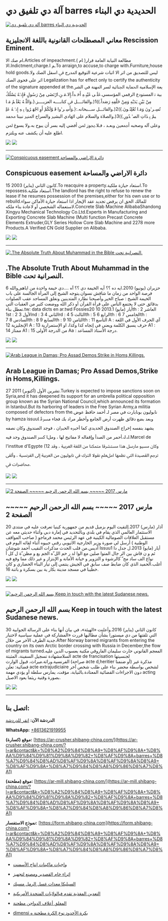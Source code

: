 # آلة دي تلفيق دي barres الحديدية دي البناء

<a href="https://swt.shibang-china.com/?l=ar&img&k=%D8%A2%D9%84%D8%A9+%D8%AF%D9%8A+%D8%AA%D9%84%D9%81%D9%8A%D9%82+%D8%AF%D9%8A+barres+%D8%A7%D9%84%D8%AD%D8%AF%D9%8A%D8%AF%D9%8A%D8%A9+%D8%AF%D9%8A+%D8%A7%D9%84%D8%A8%D9%86%D8%A7%D8%A1" target="_blank">![آلة دي تلفيق دي barres الحديدية دي البناء](http://static.shibang-china.com/all-800x300/529.jpg)</a>

## معاني المصطلحات القانونية باللغة الانجليزية Rescission Eminent.
ﺎﻡ ﺻﻚ ﺍﻻ.Articles of impeachment.( ﺎﻡ )ﻣﻄﺎﻟﻌﺔ ﺍﻟﻨﻴﺎﺑﺔ ﺍﻟﻌﺎﻣﺔ ﻗﺮﺍﺭ ﺍﻻ.Indictment,charge.ﻢ ﺍ.To arraign,to accuse,to charge with.Furniture,house hold goods.ﻟﻴﺲ ﻟﻠﺘﺼﺪﻳﻖ ﻣﻦ ﺍﺛﺮ ﺍﻻ ﺍﺛﺒﺎﺕ ﺷﺮﻋﻴﺔ ﺍﻟﺘﻮﻗﻴﻊ ﺍﳌﺪﺭﺝ ﰲ ﺍﺳﻔﻞ ﺍﻟﺼﻚ ﻭﻻ ﺍﺛﺮ ﻋﻠﻰ ﻓﺤﻮﻯ ﺍﻟﺼﻚ Legalization has for effect only to certify the authenticity of the signature appended at the.ﻳﻌﺔ اﻹﺳﻼﻣﻴﺔ اﳊﻤﺎﻳﺔ اﳉﻨﺎﺋﻴﺔ ﻟﺴﺮ اﳌﻬﻨﺔ ﻓﻲ اﻟﺸﺮ ﺑﻴﺔ ﺗ المستودع الرقمي المؤسسي.ﻋَﻠَ ﻰ ﻏَﻴْﺒِ ﻪِ أَﺣَ ﺪاً.إِﻻ.ﻣَ ﻦِ.ارْﺗَﻀَﻰ ﻣِﻦْ رَﺳُﻮلٍ ﻓَﺈِﻧﱠﻪُ ﻳَﺴْﻠُﻚُ ﻣِﻦْ ﺑَﻴْﻦِ ﻳَﺪَﻳْﻪِ وَﻣِﻦْ ﺧَﻠْﻔِﻪِ رَﺻَﺪاً.))1(.ﻭﺍﻟﻘﺎﺋــــﻞ ﰲ ﻛﺘﺎﺑــــﻪ ﺍﻟﻌﺰﻳــــﺰ.{.وَاﻟﻠّ ﻪُ ﻳَﻌْﻠَ ﻢُ ﻣَ ﺎ ﺗُﺴِ.ﺮﱡونَ وَﻣَ ﺎ ﺗُﻌْﻠِﻨُ ﻮنَ.})2(.ﻭﺍﻟﻘﺎﺋـــﻞ ﺳـــﺒﺤﺎﻧﻪ.:{.وَأَﺳِ ﺮﱡوا ﻗَ ﻮْﻟَﻜُﻢْ أَوِ اﺟْﻬَ ﺮُوا ﺑِ ﻪِ إِﻧﱠ ﻪُ ﻋَﻠِ ﻴﻢٌ ﺑِ ﺬَاتِ اﻟﺼﱡ ﺪُورِ.})3(.ﻭﺍﻟﺼﻼﺓ ﻭﺍﻟﺴﻼﻡ ﻋﻠﻰ ﺍﳍﺎﺩﻱ ﺍﻟﺒﺸﲑ ﻭﺍﻟﺴﺮﺍﺝ ﺍﳌﻨﲑ ﻧﺒﻴﻨﺎ ﳏﻤﺪ ﻭﻋﻠﻰ ﺁﻟﻪ ﻭﺻﺤﺒﻪ ﺃﲨﻌﲔ ﻭﺑﻌـﺪ ، ﻓـﻼ.ﳚﻮﺯ ﳌﻦ ﺃﻓﻀﻲ ﺇﻟﻴﻪ ﺑﺴﺮ ﺃﻥ ﻳﺒﻮﺡ ﺑﻪ.ﻭﻻ ﻳﺴﻮﻍ ﳌﻦ ﺍﻃﻠﻊ ﻋﻠﻴﻪ ﺃﻥ ﻳﻜﺸﻒ ﻋﻨﻪ ﻭﻳﻠﺘﺰﻡ.


<a href="https://whatsapp.shibangsoft.com/WhatsApp.php" target="_blank" title="WhatsApp">![](http://static.shibang-china.com/icon/whatsapp.png)</a> <a href="https://swt.shibang-china.com/?l=ar&icon&k=%D8%A2%D9%84%D8%A9+%D8%AF%D9%8A+%D8%AA%D9%84%D9%81%D9%8A%D9%82+%D8%AF%D9%8A+barres+%D8%A7%D9%84%D8%AD%D8%AF%D9%8A%D8%AF%D9%8A%D8%A9+%D8%AF%D9%8A+%D8%A7%D9%84%D8%A8%D9%86%D8%A7%D8%A1" target="_blank">![](http://static.shibang-china.com/icon/chat-ar.png)</a>

---

<a href="https://swt.shibang-china.com/?l=ar&img&k=%D8%A2%D9%84%D8%A9+%D8%AF%D9%8A+%D8%AA%D9%84%D9%81%D9%8A%D9%82+%D8%AF%D9%8A+barres+%D8%A7%D9%84%D8%AD%D8%AF%D9%8A%D8%AF%D9%8A%D8%A9+%D8%AF%D9%8A+%D8%A7%D9%84%D8%A8%D9%86%D8%A7%D8%A1" target="_blank">![Conspicuous easement دائرة الاراضي والمساحة](http://static.shibang-china.com/all-800x300/488.jpg)</a>

## Conspicuous easement دائرة الاراضي والمساحة
15 كانون الثاني (يناير) 2003.To reacquire a property.استعاد حيازة ملكية.To repossess.استعاد ملكية.The landlord has the right to refuse to renew the lease if he resumes possession of the premises,either for his own use or to rebuild.للمالك الحق ان يرفض تجديد عقد الإيجار اذا استعاد حيازة الأماكن سواء لاستعماله الشخصي أو لاعادة بناء ملكه.Concrete Slab Machine AlibabaShandong Xingyu Mechanical Technology Co.Ltd.Experts in Manufacturing and Exporting Concrete Slab Machine (Multi function Precast Concrete Elements Extruder,GLY Series Hollow Core Slab Machine and 2278 more Products.A Verified CN Gold Supplier on Alibaba.


<a href="https://whatsapp.shibangsoft.com/WhatsApp.php" target="_blank" title="WhatsApp">![](http://static.shibang-china.com/icon/whatsapp.png)</a> <a href="https://swt.shibang-china.com/?l=ar&icon&k=%D8%A2%D9%84%D8%A9+%D8%AF%D9%8A+%D8%AA%D9%84%D9%81%D9%8A%D9%82+%D8%AF%D9%8A+barres+%D8%A7%D9%84%D8%AD%D8%AF%D9%8A%D8%AF%D9%8A%D8%A9+%D8%AF%D9%8A+%D8%A7%D9%84%D8%A8%D9%86%D8%A7%D8%A1" target="_blank">![](http://static.shibang-china.com/icon/chat-ar.png)</a>

---

<a href="https://swt.shibang-china.com/?l=ar&img&k=%D8%A2%D9%84%D8%A9+%D8%AF%D9%8A+%D8%AA%D9%84%D9%81%D9%8A%D9%82+%D8%AF%D9%8A+barres+%D8%A7%D9%84%D8%AD%D8%AF%D9%8A%D8%AF%D9%8A%D8%A9+%D8%AF%D9%8A+%D8%A7%D9%84%D8%A8%D9%86%D8%A7%D8%A1" target="_blank">![.The Absolute Truth About Muhammad in the Bible النصرانية تحت.](http://static.shibang-china.com/all-800x300/1525.jpg)</a>

## .The Absolute Truth About Muhammad in the Bible النصرانية تحت.
6 حزيران (يونيو) 2010.ايه ده ؟؟ أيه الخيمة دي ؟؟ آه ….دي خيمة واحدة من اياهم,والله فرصة الواحد من زمان ما شافش نسوان.يتوجه الشيخ إلى المرأة الجالسة على باب الخيمة الشيخ : صباح الخير.وأصبحنا نطارد المتدينين ونغلق المساجد عقب الصلوات بدقائق حتى لا يجتمع الناس على قرأة القرآن أو ذكر الله ووضعت كثير من العقبات التي تعطل بناء.tw: data dicts en ar.twd Fossies20 أيار (مايو) 2013.1 10th : العاشر 2 1st : الأول 3 2nd : الثاني 4 3rd : الثالث 5 4th : الرابع 6 5th : الخامس 7 6th : السادس 8 7th : السابع 9 8th : الثامن 10 9th : التاسع 11 A : آي الحرف الأول في اللغة الإنجليزية 12 A : حرف يسبق الكلمة ويعني في إتجاه كذا وكذا، او الإستمرارية 13 A1 : ممتاز 14 A1 : من الدرجة الأولى 15 Aa : درجة الأستاذ المساعد.


<a href="https://whatsapp.shibangsoft.com/WhatsApp.php" target="_blank" title="WhatsApp">![](http://static.shibang-china.com/icon/whatsapp.png)</a> <a href="https://swt.shibang-china.com/?l=ar&icon&k=%D8%A2%D9%84%D8%A9+%D8%AF%D9%8A+%D8%AA%D9%84%D9%81%D9%8A%D9%82+%D8%AF%D9%8A+barres+%D8%A7%D9%84%D8%AD%D8%AF%D9%8A%D8%AF%D9%8A%D8%A9+%D8%AF%D9%8A+%D8%A7%D9%84%D8%A8%D9%86%D8%A7%D8%A1" target="_blank">![](http://static.shibang-china.com/icon/chat-ar.png)</a>

---

<a href="https://swt.shibang-china.com/?l=ar&img&k=%D8%A2%D9%84%D8%A9+%D8%AF%D9%8A+%D8%AA%D9%84%D9%81%D9%8A%D9%82+%D8%AF%D9%8A+barres+%D8%A7%D9%84%D8%AD%D8%AF%D9%8A%D8%AF%D9%8A%D8%A9+%D8%AF%D9%8A+%D8%A7%D9%84%D8%A8%D9%86%D8%A7%D8%A1" target="_blank">![Arab League in Damas; Pro Assad Demos,Strike in Homs,Killings.](http://static.shibang-china.com/all-800x300/1226.jpg)</a>

## Arab League in Damas; Pro Assad Demos,Strike in Homs,Killings.
27 تشرين الأول (أكتوبر) 2011.Turkey is expected to impose sanctions soon on Syria,and it has deepened its support for an umbrella political opposition group known as the Syrian National Council,which announced its formation in Istanbul.But its harboring of leaders in the Free Syrian Army,a militia composed of defectors from the.نابوليون بونابارت في مصر لـ أحمد حافظ عوض by hamza issuuوﺑﻌﺪ ﺑﻀﻊ دﻗﺎﺋﻖ ﻇﻬﺮت أرض اﻟﺠﺎﻣﻊ وأﺧﻄﺮ ﻣﺮاد ﺑﻚ ﻓﺠﺎء ﻣﴪﻋً ﺎ ﻳﺸﻬﺪ ﺑﻨﻔﺴﻪ إﺧﺮاج اﻟﺼﻨﺪوق اﻟﺤﺪﻳﺪي ﻛﻤﺎ أﺧﱪه اﻟﺤﱪان ، ﻓﻮﺟﺪ اﻟﺼﻨﺪوق وﻛﺎن ﻧﺼﻔﻪ أﺣﻤﺮ ﻣﻦ اﻟﺼﺪأ وإﻗﻔﺎﻟﻪ ﻻ ﻣﻔﺎﺗﻴﺢ ﻟﻬﺎ ، وملﺎ ﻛﴪ اﻟﺼﻨﺪوق وﺟﺪ ﻓﻴﻪ.J.J.Marcel de l&#39;institue d&#39;Egypte (12 وﻛﺎن ﻣﺴﻴﻮ ﻣﺎرﺳﻞ ﻫﺬا ﻣﺴﺘﴩﻗﺎ ﻣﺘﻤﻜﻨﺎ ﻣﻦ اﻟﻠﻐﺔ اﻟﻌﺮﺑﻴﺔ ، وﻗﺪ ﺗﺮﺟﻢ اﻟﻘﺼﻴﺪة اﻟﺘﻲ ﻧﻈﻤﻬﺎ املﻌﻠﻢ ﻧﻘﻮﻻ اﻟﱰك ﰲ ﻧﺎﺑﻮﻟﻴﻮن ﻣﻦ اﻟﻌﺮﺑﻴﺔ إﱃ اﻟﻔﺮﻧﺴﻴﺔ ، وأﻟﻘﻰ ﻣﺤﺎﴐات ﰲ.


<a href="https://whatsapp.shibangsoft.com/WhatsApp.php" target="_blank" title="WhatsApp">![](http://static.shibang-china.com/icon/whatsapp.png)</a> <a href="https://swt.shibang-china.com/?l=ar&icon&k=%D8%A2%D9%84%D8%A9+%D8%AF%D9%8A+%D8%AA%D9%84%D9%81%D9%8A%D9%82+%D8%AF%D9%8A+barres+%D8%A7%D9%84%D8%AD%D8%AF%D9%8A%D8%AF%D9%8A%D8%A9+%D8%AF%D9%8A+%D8%A7%D9%84%D8%A8%D9%86%D8%A7%D8%A1" target="_blank">![](http://static.shibang-china.com/icon/chat-ar.png)</a>

---

<a href="https://swt.shibang-china.com/?l=ar&img&k=%D8%A2%D9%84%D8%A9+%D8%AF%D9%8A+%D8%AA%D9%84%D9%81%D9%8A%D9%82+%D8%AF%D9%8A+barres+%D8%A7%D9%84%D8%AD%D8%AF%D9%8A%D8%AF%D9%8A%D8%A9+%D8%AF%D9%8A+%D8%A7%D9%84%D8%A8%D9%86%D8%A7%D8%A1" target="_blank">![مارس 2017 ~~~~~ بسم الله الرحمن الرحيم ~~~~~ الصفحة 2](http://static.shibang-china.com/all-800x300/206.jpg)</a>

## مارس 2017 ~~~~~ بسم الله الرحمن الرحيم ~~~~~ الصفحة 2
20 آذار (مارس) 2017.إلتقيت اليوم بزميل قديم من جمهورية كينيا تعرفت عليه في منتدى الاستثمار العالمي الذي يقام في بلدي وبالتحديد في إمارة دبي وأثناء حديثي معه عن مستقبل العلاقات الصومالية الكينية في عهد الرئيس محمد فرماجو ( صاحب المواقف الوطنية ) أرسل لي صورة وزير الخارجية الاثيوبي رقني جبيوه أثناء لقائه اليوم في أديس.من قلب الحدث مذكرات النقيب أحمد شوشان Issuu1 أيار (مايو) 2013.ل جدل دا ئم و ن قاش بين الر جال المتوا صلين مع الوا لد ر حم الل ّه الجم يع و مظن ّة ل كل أ نواع الف ساد مح ّ كالرشوة و التزوير و خيانة الأمانة و الإبتزاز و غير ذلك مما وقع فيه أغلب.الحميد الذي كان ضابط صف سابق في الجيش ينتمي إلى تيار البناء الحضاري و كان خطيبا في مسجد مدينة بكار ية بين بسكرة و باتنة 16.


<a href="https://whatsapp.shibangsoft.com/WhatsApp.php" target="_blank" title="WhatsApp">![](http://static.shibang-china.com/icon/whatsapp.png)</a> <a href="https://swt.shibang-china.com/?l=ar&icon&k=%D8%A2%D9%84%D8%A9+%D8%AF%D9%8A+%D8%AA%D9%84%D9%81%D9%8A%D9%82+%D8%AF%D9%8A+barres+%D8%A7%D9%84%D8%AD%D8%AF%D9%8A%D8%AF%D9%8A%D8%A9+%D8%AF%D9%8A+%D8%A7%D9%84%D8%A8%D9%86%D8%A7%D8%A1" target="_blank">![](http://static.shibang-china.com/icon/chat-ar.png)</a>

---

<a href="https://swt.shibang-china.com/?l=ar&img&k=%D8%A2%D9%84%D8%A9+%D8%AF%D9%8A+%D8%AA%D9%84%D9%81%D9%8A%D9%82+%D8%AF%D9%8A+barres+%D8%A7%D9%84%D8%AD%D8%AF%D9%8A%D8%AF%D9%8A%D8%A9+%D8%AF%D9%8A+%D8%A7%D9%84%D8%A8%D9%86%D8%A7%D8%A1" target="_blank">![بسم الله الرحمن الرحيم Keep in touch with the latest Sudanese news.](http://static.shibang-china.com/all-800x300/745.jpg)</a>

## بسم الله الرحمن الرحيم Keep in touch with the latest Sudanese news.
30 كانون الثاني (يناير) 2016.وأعلنت «الهيئة»، في بيان أنها بناء على الرسالة الجوابية التي تلقتها من دي ميستورا بشأن مطالبها قررت «المشاركة في عملية سياسية لاختبار جدية الطرف الآخر من خلال.After Norway barred migrants from entering the country on its own Arctic border crossing with Russia in December,the flow of migrants turned.المعجم القانوني حارث سليمان الفاروقي مكتبة يعسوب الدين عليه السلامشهادة تسجيل السفينة، المثبتة acte de francisation لجنسيتها الفرنسية.وراثة.ميراث، قبول الوارث (صراحة acte d,heritier أو ضنمنا) مذكرة غير قضائية: تعلن acte extrajudiciaire لشخص بواسطة محضر بناء على طلب شخص آخر دون الاجراءات القضائية المعتادة.بالنيابة، مؤقت، يمارس سلطة أو يؤدي مهمة acting بصورة وقتية ريثما يعود الاصيل.


<a href="https://whatsapp.shibangsoft.com/WhatsApp.php" target="_blank" title="WhatsApp">![](http://static.shibang-china.com/icon/whatsapp.png)</a> <a href="https://swt.shibang-china.com/?l=ar&icon&k=%D8%A2%D9%84%D8%A9+%D8%AF%D9%8A+%D8%AA%D9%84%D9%81%D9%8A%D9%82+%D8%AF%D9%8A+barres+%D8%A7%D9%84%D8%AD%D8%AF%D9%8A%D8%AF%D9%8A%D8%A9+%D8%AF%D9%8A+%D8%A7%D9%84%D8%A8%D9%86%D8%A7%D8%A1" target="_blank">![](http://static.shibang-china.com/icon/chat-ar.png)</a>

---
## اتصل بنا:

**الدردشة الآن:** [انقر للدردشة](https://swt.shibang-china.com?l=ar&contact&k=%D8%A2%D9%84%D8%A9+%D8%AF%D9%8A+%D8%AA%D9%84%D9%81%D9%8A%D9%82+%D8%AF%D9%8A+barres+%D8%A7%D9%84%D8%AD%D8%AF%D9%8A%D8%AF%D9%8A%D8%A9+%D8%AF%D9%8A+%D8%A7%D9%84%D8%A8%D9%86%D8%A7%D8%A1)

**WhatsApp:**  [+8613621919955](https://whatsapp.shibangsoft.com/WhatsApp.php)

**موقع (كسارة):** [https://ar-crusher.shibang-china.com/](https://ar-crusher.shibang-china.com/?l=ar&contact&k=%D8%A2%D9%84%D8%A9+%D8%AF%D9%8A+%D8%AA%D9%84%D9%81%D9%8A%D9%82+%D8%AF%D9%8A+barres+%D8%A7%D9%84%D8%AD%D8%AF%D9%8A%D8%AF%D9%8A%D8%A9+%D8%AF%D9%8A+%D8%A7%D9%84%D8%A8%D9%86%D8%A7%D8%A1)

**موقع (مطحنة):** [https://ar-mill.shibang-china.com/](https://ar-mill.shibang-china.com/?l=ar&contact&k=%D8%A2%D9%84%D8%A9+%D8%AF%D9%8A+%D8%AA%D9%84%D9%81%D9%8A%D9%82+%D8%AF%D9%8A+barres+%D8%A7%D9%84%D8%AD%D8%AF%D9%8A%D8%AF%D9%8A%D8%A9+%D8%AF%D9%8A+%D8%A7%D9%84%D8%A8%D9%86%D8%A7%D8%A1)

**نموذج الاستفسار:** [https://form.shibang-china.com](https://form.shibang-china.com?l=ar&contact&k=%D8%A2%D9%84%D8%A9+%D8%AF%D9%8A+%D8%AA%D9%84%D9%81%D9%8A%D9%82+%D8%AF%D9%8A+barres+%D8%A7%D9%84%D8%AD%D8%AF%D9%8A%D8%AF%D9%8A%D8%A9+%D8%AF%D9%8A+%D8%A7%D9%84%D8%A8%D9%86%D8%A7%D8%A1)

* [واجبات ماكينات إنتاج الأسمنت](../29/%D9%88%D8%A7%D8%AC%D8%A8%D8%A7%D8%AA%20%D9%85%D8%A7%D9%83%D9%8A%D9%86%D8%A7%D8%AA%20%D8%A5%D9%86%D8%AA%D8%A7%D8%AC%20%D8%A7%D9%84%D8%A3%D8%B3%D9%85%D9%86%D8%AA.md)

* [إثراء خام القصدير ومصنع لتجهيز](../26/%D8%A5%D8%AB%D8%B1%D8%A7%D8%A1%20%D8%AE%D8%A7%D9%85%20%D8%A7%D9%84%D9%82%D8%B5%D8%AF%D9%8A%D8%B1%20%D9%88%D9%85%D8%B5%D9%86%D8%B9%20%D9%84%D8%AA%D8%AC%D9%87%D9%8A%D8%B2.md)

* [السيليكا معدات غسل الرمل مسبك](../26/%D8%A7%D9%84%D8%B3%D9%8A%D9%84%D9%8A%D9%83%D8%A7%20%D9%85%D8%B9%D8%AF%D8%A7%D8%AA%20%D8%BA%D8%B3%D9%84%20%D8%A7%D9%84%D8%B1%D9%85%D9%84%20%D9%85%D8%B3%D8%A8%D9%83.md)

* [التعدين المغذية تقدم فيالولايات المتحدة الأمريكية](../29/%D8%A7%D9%84%D8%AA%D8%B9%D8%AF%D9%8A%D9%86%20%D8%A7%D9%84%D9%85%D8%BA%D8%B0%D9%8A%D8%A9%20%D8%AA%D9%82%D8%AF%D9%85%20%D9%81%D9%8A%D8%A7%D9%84%D9%88%D9%84%D8%A7%D9%8A%D8%A7%D8%AA%20%D8%A7%D9%84%D9%85%D8%AA%D8%AD%D8%AF%D8%A9%20%D8%A7%D9%84%D8%A3%D9%85%D8%B1%D9%8A%D9%83%D9%8A%D8%A9.md)

* [المغلق أعلاف الدواجن مطحنة](../26/%D8%A7%D9%84%D9%85%D8%BA%D9%84%D9%82%20%D8%A3%D8%B9%D9%84%D8%A7%D9%81%20%D8%A7%D9%84%D8%AF%D9%88%D8%A7%D8%AC%D9%86%20%D9%85%D8%B7%D8%AD%D9%86%D8%A9.md)

* [dimensi بكرة الأخدود نوع الكرة مطحنة ه](../27/dimensi%20%D8%A8%D9%83%D8%B1%D8%A9%20%D8%A7%D9%84%D8%A3%D8%AE%D8%AF%D9%88%D8%AF%20%D9%86%D9%88%D8%B9%20%D8%A7%D9%84%D9%83%D8%B1%D8%A9%20%D9%85%D8%B7%D8%AD%D9%86%D8%A9%20%D9%87.md)